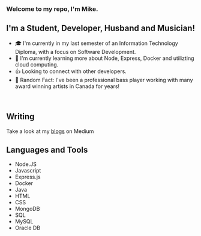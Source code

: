 ### Welcome to my repo, I'm Mike.

## I'm a Student, Developer, Husband and Musician!
- 🎓  I'm currently in my last semester of an Information Technology Diploma, with a focus on Software Development.
- 💽  I'm currently learning more about Node, Express, Docker and utilizting cloud computing.
- 👍  Looking to connect with other developers.
- 🎸  Random Fact: I've been a professional bass player working with many award winning artists in Canada for years!
<br />

## Writing
Take a look at my [blogs] on Medium
## Languages and Tools

- Node.JS
- Javascript
- Express.js
- Docker
- Java
- HTML
- CSS
- MongoDB
- SQL
- MySQL
- Oracle DB

[blogs]: https://medium.com/@mikecann
